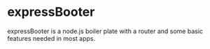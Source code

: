 # expressBooter

expressBooter is a node.js boiler plate with a router and some basic features needed in most apps.

